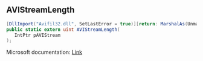 ## AVIStreamLength

```csharp
[DllImport("Avifil32.dll", SetLastError = true)][return: MarshalAs(UnmanagedType.U4)]
public static extern uint AVIStreamLength(
   IntPtr pAVIStream
);
```

Microsoft documentation: [Link](https://docs.microsoft.com/en-us/windows/win32/api/vfw/nf-vfw-avistreamlength)
